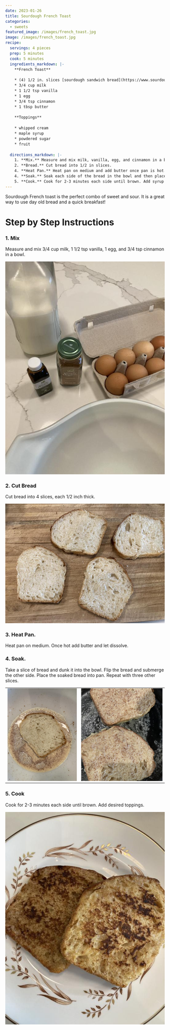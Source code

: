 ```yaml
---
date: 2023-01-26
title: Sourdough French Toast
categories:
  - sweets
featured_image: /images/french_toast.jpg
image: /images/french_toast.jpg
recipe:
  servings: 4 pieces
  prep: 5 minutes
  cook: 5 minutes
  ingredients_markdown: |-
    **French Toast**

    * (4) 1/2 in. slices [sourdough sandwich bread](https://www.sourdoughathome.com/breads/2023/01/15/sourdough-sandwich-bread/)
    * 3/4 cup milk
    * 1 1/2 tsp vanilla
    * 1 egg
    * 3/4 tsp cinnamon
    * 1 tbsp butter

    **Toppings**

    * whipped cream
    * maple syrup
    * powdered sugar
    * fruit

  directions_markdown: |-
    1. **Mix.** Measure and mix milk, vanilla, egg, and cinnamon in a bowl.
    2. **Bread.** Cut bread into 1/2 in slices.
    4. **Heat Pan.** Heat pan on medium and add butter once pan is hot.
    4. **Soak.** Soak each side of the bread in the bowl and then place in pan.
    5. **Cook.** Cook for 2-3 minutes each side until brown. Add syrup or powdered sugar with fruit and whipped cream!
---
```


Sourdough French toast is the perfect combo of sweet and sour. It is a great way to use day old bread and a quick breakfast!

# Step by Step Instructions

### 1. Mix

Measure and mix 3/4 cup milk, 1 1/2 tsp vanilla, 1 egg, and 3/4 tsp cinnamon in a bowl.

![Mix](/images/french_mix.jpg)

### 2. Cut Bread

Cut bread into 4 slices, each 1/2 inch thick.

![Bread](/images/french_slice.jpg)

### 3. Heat Pan.

Heat pan on medium. Once hot add butter and let dissolve.

### 4. Soak.

Take a slice of bread and dunk it into the bowl. Flip the bread and submerge the other side. Place the soaked bread into pan. Repeat with three other slices.

|                                     |                                          |
| ----------------------------------- | ---------------------------------------- |
| ![Starter](/images/french_soak.jpg) | ![Starter Peak](/images/french_cook.jpg) |

### 5. Cook

Cook for 2-3 minutes each side until brown. Add desired toppings.

![Toast](/images/french_done.jpg)
